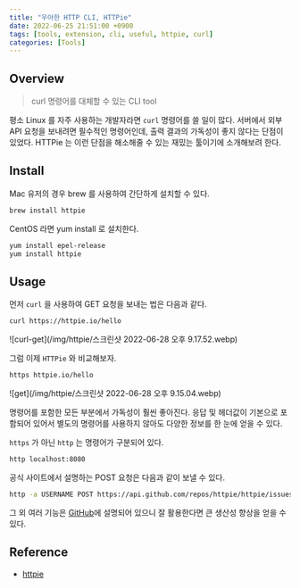 ```yaml
---
title: "우아한 HTTP CLI, HTTPie"
date: 2022-06-25 21:51:00 +0900
tags: [tools, extension, cli, useful, httpie, curl]
categories: [Tools]
---
```


## Overview

> curl 명령어를 대체할 수 있는 CLI tool

평소 Linux 를 자주 사용하는 개발자라면 `curl` 명령어를 쓸 일이 많다. 서버에서 외부 API 요청을 보내려면 필수적인 명령어인데, 출력 결과의 가독성이 좋지 않다는 단점이 있었다. HTTPie 는 이런 단점을 해소해줄 수 있는 재밌는 툴이기에 소개해보려 한다.

## Install

Mac 유저의 경우 brew 를 사용하여 간단하게 설치할 수 있다.

```bash
brew install httpie
```

CentOS 라면 yum install 로 설치한다.

```bash
yum install epel-release
yum install httpie
```

## Usage

먼저 `curl` 을 사용하여 GET 요청을 보내는 법은 다음과 같다.

```bash
curl https://httpie.io/hello
```

![curl-get](/img/httpie/스크린샷 2022-06-28 오후 9.17.52.webp)

그럼 이제 `HTTPie` 와 비교해보자.

```bash
https httpie.io/hello
```

![get](/img/httpie/스크린샷 2022-06-28 오후 9.15.04.webp)

명령어를 포함한 모든 부분에서 가독성이 훨씬 좋아진다. 응답 및 헤더값이 기본으로 포함되어 있어서 별도의 명령어를 사용하지 않아도 다양한 정보를 한 눈에 얻을 수 있다.

`https` 가 아닌 `http` 는 명령어가 구분되어 있다.

```bash
http localhost:8080
```

공식 사이트에서 설명하는 POST 요청은 다음과 같이 보낼 수 있다.

```bash
http -a USERNAME POST https://api.github.com/repos/httpie/httpie/issues/83/comments body='HTTPie is awesome! :heart:'
```

그 외 여러 기능은 [GitHub](https://github.com/httpie/httpie)에 설명되어 있으니 잘 활용한다면 큰 생산성 향상을 얻을 수 있다.

## Reference

- [httpie](https://github.com/httpie/httpie)
